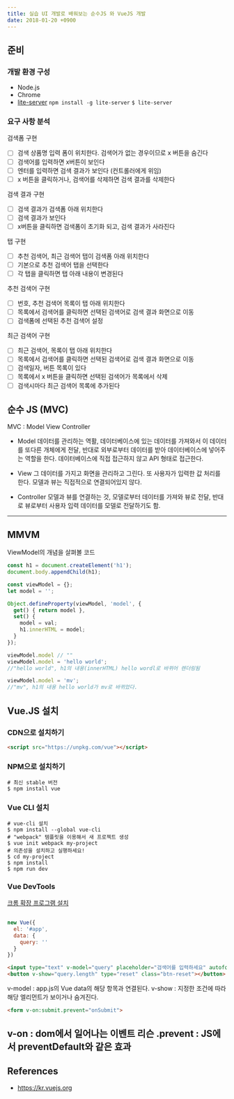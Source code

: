 ```yaml
---
title: 실습 UI 개발로 배워보는 순수JS 와 VueJS 개발
date: 2018-01-20 +0900
---
```


## 준비

### 개발 환경 구성

- Node.js 
- Chrome
- [lite-server](https://github.com/johnpapa/lite-server)
  `npm install -g lite-server`
  `$ lite-server`

### 요구 사항 분석

검색폼 구현
- [ ] 검색 상품명 입력 폼이 위치한다. 검색어가 없는 경우이므로 x 버튼을 숨긴다
- [ ] 검색어를 입력하면 x버튼이 보인다
- [ ] 엔터를 입력하면 검색 결과가 보인다 (컨트롤러에게 위임)
- [ ] x 버튼을 클릭하거나, 검색어를 삭제하면 검색 결과를 삭제한다  

검색 결과 구현
- [ ] 검색 결과가 검색폼 아래 위치한다
- [ ] 검색 결과가 보인다 
- [ ] x버튼을 클릭하면 검색폼이 초기화 되고, 검색 결과가 사라진다

탭 구현
- [ ] 추천 검색어, 최근 검색어 탭이 검색폼 아래 위치한다 
- [ ] 기본으로 추천 검색어 탭을 선택한다 
- [ ] 각 탭을 클릭하면 탭 아래 내용이 변경된다 

추천 검색어 구현
- [ ] 번호, 추천 검색어 목록이 탭 아래 위치한다
- [ ] 목록에서 검색어를 클릭하면 선택된 검색어로 검색 결과 화면으로 이동 
- [ ] 검색폼에 선택된 추천 검색어 설정 

최근 검색어 구현
- [ ] 최근 검색어, 목록이 탭 아래 위치한다 
- [ ] 목록에서 검색어를 클릭하면 선택된 검색어로 검색 결과 화면으로 이동
- [ ] 검색일자, 버튼 목록이 있다
- [ ] 목록에서 x 버튼을 클릭하면 선택된 검색어가 목록에서 삭제
- [ ] 검색시마다 최근 검색어 목록에 추가된다

## 순수 JS (MVC)

MVC : Model View Controller

- Model
  데이터를 관리하는 역활, 데이터베이스에 있는 데이터를 가져와서 이 데이터를 또다른 개체에게 전달, 반대로 외부로부터 데이터를 받아 데이터베이스에 넣어주는 역할을 한다.
  데이터베이스에 직접 접근하지 않고 API 형태로 접근한다.

- View
  그 데이터를 가지고 화면을 관리하고 그린다. 
  또 사용자가 입력한 값 처리를 한다.
  모델과 뷰는 직접적으로 연결되어있지 않다.

- Controller
  모델과 뷰를 연결하는 것, 모델로부터 데이터를 가져와 뷰로 전달, 반대로 뷰로부터 사용자 입력 데이터를 모델로 전달하기도 함.

---

## MMVM

ViewModel의 개념을 살펴볼 코드

```javascript
const h1 = document.createElement('h1');
document.body.appendChild(h1);

const viewModel = {};
let model = '';

Object.defineProperty(viewModel, 'model', {
  get() { return model },
  set() {
    model = val;
    h1.innerHTML = model;
  }
});

viewModel.model // ""
viewModel.model = 'hello world'; 
//"hello world", h1의 내용(innerHTML) hello wordl로 바뀌어 렌더링됨

viewModel.model = 'mv';
//"mv", h1의 내용 hello world가 mv로 바뀌었다.
```

## Vue.JS 설치



### CDN으로 설치하기

```html
<script src="https://unpkg.com/vue"></script>
```



### NPM으로 설치하기

```shell
# 최신 stable 버전
$ npm install vue
```



### Vue CLI 설치

```shell
# vue-cli 설치
$ npm install --global vue-cli
# "webpack" 템플릿을 이용해서 새 프로젝트 생성
$ vue init webpack my-project
# 의존성을 설치하고 실행하세요!
$ cd my-project
$ npm install
$ npm run dev
```



### Vue DevTools

[크롬 확장 프로그램 설치](https://chrome.google.com/webstore/detail/vuejs-devtools/nhdogjmejiglipccpnnnanhbledajbpd)


##

```js
new Vue({
  el: '#app',
  data: {
    query: ''
  }
})

```

```html
<input type="text" v-model="query" placeholder="검색어를 입력하세요" autofocus>
<button v-show="query.length" type="reset" class="btn-reset"></button>
```

v-model : app.js의 Vue data의 해당 항목과 연결된다.
v-show : 지정한 조건에 따라 해당 엘리먼트가 보이거나 숨겨진다.



```html
<form v-on:submit.prevent="onSubmit">
```
v-on : dom에서 일어나는 이벤트 리슨
.prevent : JS에서 preventDefault와 같은 효과
---

## References
- https://kr.vuejs.org
